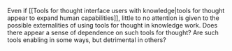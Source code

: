 ---
---

Even if [[Tools for thought interface users with knowledge|tools for thought appear to expand human capabilities]], little to no attention is given to the possible externalities of using tools for thought in knowledge work. Does there appear a sense of dependence on such tools for thought? Are such tools enabling in some ways, but detrimental in others?